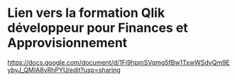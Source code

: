 # Lien vers la formation Qlik développeur pour Finances et Approvisionnement
https://docs.google.com/document/d/1Fi9hpmSVqmg5fBw1TxwWSdyQm9EybyJ_QMIA8yRhPYU/edit?usp=sharing

